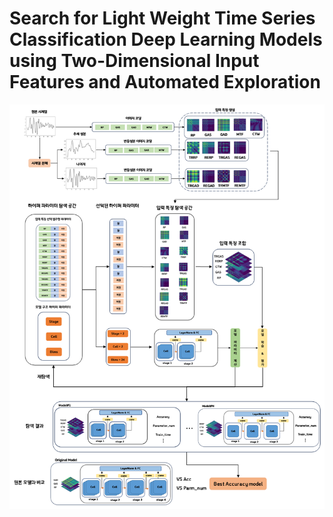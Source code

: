 # Search for Light Weight Time Series Classification Deep Learning Models using Two-Dimensional Input Features and Automated Exploration
<img src="img/all.png">
